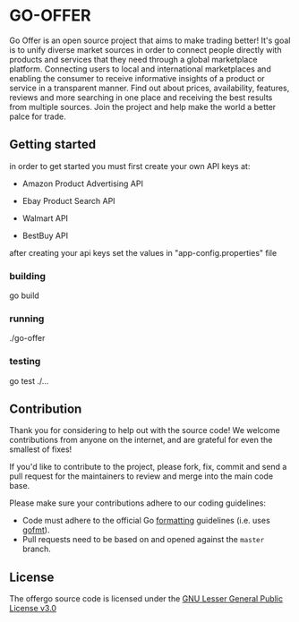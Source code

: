 # GO-OFFER

Go Offer is an open source project that aims to make trading better!
It's goal is to unify diverse market sources in order to connect people directly with products and services that they need through a global marketplace platform.
Connecting users to local and international marketplaces and enabling the consumer to receive informative insights of a product or service in a transparent manner.
Find out about prices, availability, features, reviews and more searching in one place and receiving the best results from multiple sources.
Join the project and help make the world a better palce for trade.


## Getting started

in order to get started you must first create your own API keys at:

- Amazon Product Advertising API

- Ebay Product Search API

- Walmart API

- BestBuy API

after creating your api keys set the values in "app-config.properties" file


### building

go build

### running

./go-offer


### testing

go test ./...


## Contribution

Thank you for considering to help out with the source code! We welcome contributions from
anyone on the internet, and are grateful for even the smallest of fixes!

If you'd like to contribute to the project, please fork, fix, commit and send a pull request
for the maintainers to review and merge into the main code base.

Please make sure your contributions adhere to our coding guidelines:

 * Code must adhere to the official Go [formatting](https://golang.org/doc/effective_go.html#formatting) guidelines (i.e. uses [gofmt](https://golang.org/cmd/gofmt/)).
 * Pull requests need to be based on and opened against the `master` branch.

## License

The offergo source code is licensed under the
[GNU Lesser General Public License v3.0](https://www.gnu.org/licenses/lgpl-3.0.en.html)